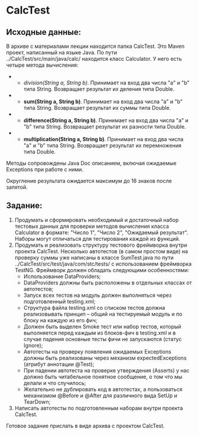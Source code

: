 # CalcTest

## **Исходные данные:**

В архиве с материалами лекции находится папка CalcTest. Это Maven проект, написанный на языке Java. По пути ../CalcTest/src/main/java/calc/ находится класс Calculator. У него есть четыре метода вычисления:

- - *division(String a, String b)*. Принимает на вход два числа "a" и "b" типа String. Возвращает результат их деления типа Double.
- - **sum(String a, String b)**. Принимает на вход два числа "a" и "b" типа String. Возвращает результат их суммы типа Double.
- - **difference(String a, String b)**. Принимает на вход два числа "a" и "b" типа String. Возвращает результат их разности типа Double.
- - **multiplication(String a, String b)**. Принимает на вход два числа "a" и "b" типа String. Возвращает результат их перемножения типа Double.

Методы сопровождены Java Doc описанием, включая ожидаемые Exceptions при работе с ними.

Округление результата ожидается максимум до 16 знаков после запятой.

## **Задание:**

1. Продумать и сформировать необходимый и достаточный набор тестовых данных для проверки методов вычисления класса Calculator в формате: "Число 1", "Число 2", "Ожидаемый результат". Наборы могут отличаться для тестирования каждой из функций.
2. Продумать и реализовать структуру тестового фреймворка внутри проекта CalcTest. Несколько автотестов (в самом простом виде) на проверку суммы уже написаны в классе SumTest.java по пути ../CalcTest/src/test/java/com/stc/tests/ с использованием фреймворка TestNG. Фреймворк должен обладать следующими особенностями:
    - Использование DataProviders;
    - DataProviders должны быть расположены в отдельных классах от автотестов;
    - Запуск всех тестов на модуль должен выполняться через подготовленный testing.xml;
    - Структура файла testing.xml со списком тестов должна реализовывать принцип – общий <suite> на тестируемый модуль и по блоку <test> на каждую из его фич;
    - Должен быть выделен Smoke тест или набор тестов, который выполняется перед каждым из блоков-фич <test> в testing.xml и в случае падения основные тесты фичи не запускаются (статус Ignore);
    - Автотесты на проверку появления ожидаемых Exceptions должны быть реализованы через механизм expectedExceptions (атрибут аннотации @Test);
    - При падении автотеста на проверке утверждения (Asserts) у нас должно быть читабельное понятное сообщение, о том что мы делали и что случилось;
    - Желательно не дублировать код в автотестах, а пользоваться механизмом @Before и @After для различного вида SetUp и TearDown;
3. Написать автотесты по подготовленным наборам внутри проекта CalcTest.

Готовое задание прислать в виде архива с проектом CalcTest.
